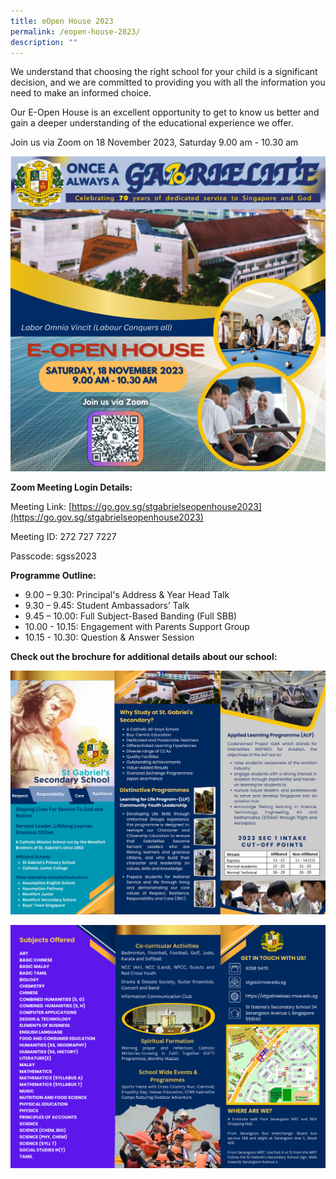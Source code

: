 ```yaml
---
title: eOpen House 2023
permalink: /eopen-house-2023/
description: ""
---
```

We understand that choosing the right school for your child is a significant decision, and we are committed to providing you with all the information you need to make an informed choice. 

Our E-Open House is an excellent opportunity to get to know us better and gain a deeper understanding of the educational experience we offer. 

Join us via Zoom on 18 November 2023, Saturday 9.00 am - 10.30 am

![](/images/School%20Announcement/2023/st%20gabriels%20secondary%20school%20open%20house.png)

**Zoom Meeting Login Details:**

Meeting Link: [https://go.gov.sg/stgabrielseopenhouse2023](https://go.gov.sg/stgabrielseopenhouse2023)

Meeting ID: 272 727 7227

Passcode: sgss2023

**Programme Outline:**

*  9.00 – 9.30: Principal's Address & Year Head Talk
*  9.30 – 9.45: Student Ambassadors’ Talk
*  9.45 – 10.00: Full Subject-Based Banding (Full SBB)  
*  10.00 - 10.15: Engagement with Parents Support Group 
*  10.15 - 10.30: Question & Answer Session

**Check out the brochure for additional details about our school:**

![](/images/e-brochure%20p1.png)

![](/images/e-brochure%20p2.png)